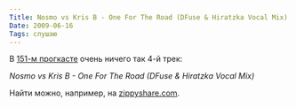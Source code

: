 ```yaml
---
Title: Nosmo vs Kris B - One For The Road (DFuse & Hiratzka Vocal Mix)
Date: 2009-06-16
Tags: слушаю
---
```


<div class="text"><p>В <a href="http://progressivehouse.com/progcast.php/3/224">151-м прогкасте</a> очень ничего так 4-й трек:</p>
<p><i>Nosmo vs Kris B - One For The Road (DFuse &amp; Hiratzka Vocal Mix)</i></p>
<p>Найти можно, например, на <a href="http://www.google.com/search?hl=en&amp;q=site%3Azippyshare.com+Nosmo+vs+Kris+B&amp;aq=f&amp;oq=&amp;aqi=">zippyshare.com</a>.</p></div>